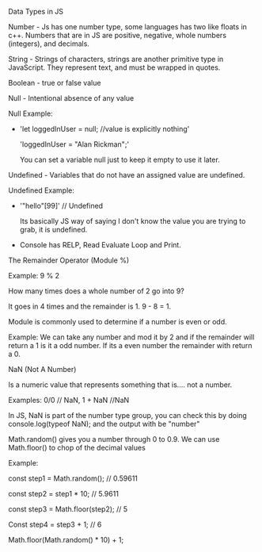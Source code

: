 Data Types in JS

Number - Js has one number type, some languages has two like floats in c++. Numbers that are in JS are positive, negative, whole numbers (integers), and decimals. 

String - Strings of characters, strings are another primitive type in JavaScript. They represent text, and must be wrapped in quotes.

Boolean - true or false value

Null - Intentional absence of any value

Null Example: 

- 'let loggedInUser = null; //value is explicitly nothing'

  'loggedInUser = "Alan Rickman";'

  You can set a variable null just to keep it empty to use it later.

Undefined - Variables that do not have an assigned value are undefined.

Undefined Example: 

- '"hello"[99]' // Undefined

  Its basically JS way of saying I don't know the value you are trying to grab, it is undefined.

- Console has RELP, Read Evaluate Loop and Print.

The Remainder Operator (Module %)

Example: 9 % 2

How many times does a whole number of 2 go into 9? 

It goes in 4 times and the remainder is 1. 9 - 8 = 1.

Module is commonly used to determine if a number is even or odd.

Example: We can take any number and mod it by 2 and if the remainder will return a 1 is it a odd number. If its a even number the remainder with return a 0.

NaN (Not A Number) 

Is a numeric value that represents something that is.... not a number.

Examples: 0/0 // NaN, 1 + NaN //NaN

In JS, NaN is part of the number type group, you can check this by doing console.log(typeof NaN); and the output with be "number"

Math.random() gives you a number through 0 to 0.9. We can use Math.floor() to chop of the decimal values

Example:

const step1 = Math.random(); // 0.59611

const step2 = step1 * 10; // 5.9611

const step3 = Math.floor(step2); // 5

Const step4 = step3 + 1; // 6

Math.floor(Math.random() * 10) + 1;

